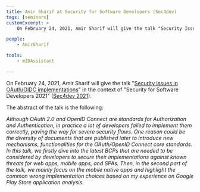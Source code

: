 ```yaml
---
title: Amir Sharif at Security for Software Developers (Sec4dev)
tags: [seminars]
customExcerpt: >
    On February 24, 2021, Amir Sharif will give the talk "Security Issues in OAuth/OIDC implementations" in the context of "Security for Software Developers 2021" (Sec4dev 2021).

people:
    - AmirSharif

tools:
    - mIDAssistant

---
```


On February 24, 2021, Amir Sharif will give the talk "[Security Issues in OAuth/OIDC implementations](https://sec4dev.io/sessions/security-issues-in-oauth-oidc-implementations)" in the context of "Security for Software Developers 2021" ([Sec4dev 2021](https://sec4dev.io/2021/)).

The abstract of the talk is the following:

*Although OAuth 2.0 and OpenID Connect are standards for Authorization and Authentication, in practice a lot of developers failed to implement them correctly, paving the way for severe security flaws. One reason could be the diversity of documents that are published later to introduce new mechanisms, functionalities for the OAuth/OpenID Connect core standards. In this talk, we firstly dive into the latest BCPs that are needed to be considered by developers to secure their implementations against known threats for web apps, mobile apps, and SPAs. Then, in the second part of the talk, we mainly focus on the mobile native apps and highlight the common wrong implementation choices based on my experience on Google Play Store application analysis.*